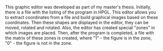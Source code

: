 This graphic editor was developed as part of my master's thesis. 
Initially, there is a file with the listing of the program in HPGL. 
This editor allows you to extract coordinates from a file and build graphical images based on these coordinates. 
Then these shapes are displayed in the editor, they can be moved, rotated and rotated. 
Also, the editor has created special "zones" in which images are placed. 
Then, after the program is completed, a file with the matrix of these zones is created, where "1" - the figure is in the zone, "0" - the figure is not in the zone.
